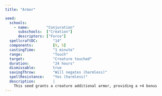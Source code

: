 ```yaml
---
title: "Armor"

seed:
  schools:
    - name:        "Conjuration"
      subschools:  ["Creation"]
      descriptors: ["Force"]
  spellcraftDC:       "14"
  components:         [V, S]
  castingTime:        "1 minute"
  range:              "Touch"
  target:             "Creature touched"
  duration:           "24 hours"
  dismissable:        true
  savingThrow:        "Will negates (harmless)"
  spellResistance:    "Yes (harmless)"
  description:        |
    This seed grants a creature additional armor, providing a +4 bonus to Armor Class. The bonus is either an armor bonus or a natural armor bonus, whichever the caster selects. Unlike mundane armor, the armor seed provides an intangible protection that entails no armor check penalty, arcane spell failure chance, or speed reduction. Incorporeal creatures can't bypass the armor seed the way they can ignore normal armor. For each additional point of Armor Class bonus, increase the Spellcraft DC by +2. The caster can also grant a creature a +1 bonus to Armor Class using a different bonus type, such as deflection, divine, or insight. For each additional point of bonus to Armor Class of one of these types, increase the Spellcraft DC by +10.
---
```


